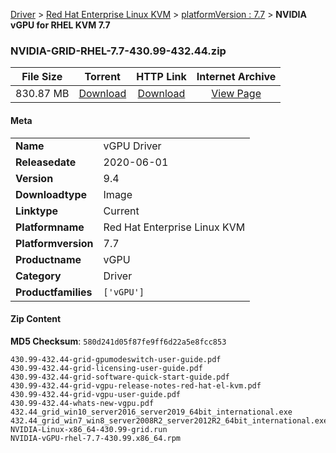 
[Driver](/README.md)  >  [Red Hat Enterprise Linux KVM](/index/Driver/Red_Hat_Enterprise_Linux_KVM.md)  >  [platformVersion : 7.7](/index/Driver/Red_Hat_Enterprise_Linux_KVM/7.7.md)  >  **NVIDIA vGPU for RHEL KVM 7.7**


### NVIDIA-GRID-RHEL-7.7-430.99-432.44.zip

| **File Size** | **Torrent**  | **HTTP Link** | **Internet Archive** |
|:-------------:|:------------:|:-------------:|:--------------------:|
| 830.87 MB |  [Download](https://archive.org/download/nvgpu_NVIDIA-GRID-RHEL-7.7-430.99-432.44.zip/nvgpu_NVIDIA-GRID-RHEL-7.7-430.99-432.44.zip_archive.torrent)       | [Download](https://archive.org/compress/nvgpu_NVIDIA-GRID-RHEL-7.7-430.99-432.44.zip) | [View Page](https://archive.org/details/nvgpu_NVIDIA-GRID-RHEL-7.7-430.99-432.44.zip)       |

#### Meta

<table>
<tr><td><strong>Name</strong></td><td>vGPU Driver</td></tr>
<tr><td><strong>Releasedate</strong></td><td>2020-06-01</td></tr>
<tr><td><strong>Version</strong></td><td>9.4</td></tr>
<tr><td><strong>Downloadtype</strong></td><td>Image</td></tr>
<tr><td><strong>Linktype</strong></td><td>Current</td></tr>
<tr><td><strong>Platformname</strong></td><td>Red Hat Enterprise Linux KVM</td></tr>
<tr><td><strong>Platformversion</strong></td><td>7.7</td></tr>
<tr><td><strong>Productname</strong></td><td>vGPU</td></tr>
<tr><td><strong>Category</strong></td><td>Driver</td></tr>
<tr><td><strong>Productfamilies</strong></td><td><code>['vGPU']</code></td></tr>
</table>

#### Zip Content

**MD5 Checksum**: `580d241d05f87fe9ff6d22a5e8fcc853`

```text
430.99-432.44-grid-gpumodeswitch-user-guide.pdf
430.99-432.44-grid-licensing-user-guide.pdf
430.99-432.44-grid-software-quick-start-guide.pdf
430.99-432.44-grid-vgpu-release-notes-red-hat-el-kvm.pdf
430.99-432.44-grid-vgpu-user-guide.pdf
430.99-432.44-whats-new-vgpu.pdf
432.44_grid_win10_server2016_server2019_64bit_international.exe
432.44_grid_win7_win8_server2008R2_server2012R2_64bit_international.exe
NVIDIA-Linux-x86_64-430.99-grid.run
NVIDIA-vGPU-rhel-7.7-430.99.x86_64.rpm
```